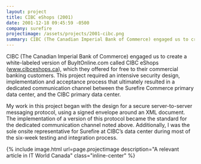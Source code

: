 ```yaml
---
layout: project
title: CIBC eShops (2001)
date: 2001-12-18 09:45:59 -0500
company: surefire
projectimage: /assets/projects/2001-cibc.png
summary: CIBC (The Canadian Imperial Bank of Commerce) engaged us to create a white-labeled version of BuyItOnline.com called CIBC eShops (www.cibceshops.ca), which they offered for free to their commercial banking customers.
---
```

CIBC (The Canadian Imperial Bank of Commerce) engaged us to create a white-labeled version of BuyItOnline.com called CIBC eShops (www.cibceshops.ca), which they offered for free to their commercial banking customers. This project required an intensive security design, implementation and acceptance process that ultimately resulted in a dedicated communication channel between the Surefire Commerce primary data center, and the CIBC primary data center.

My work in this project began with the design for a secure server-to-server messaging protocol, using a signed envelope around an XML document. The implementation of a version of this protocol became the standard for the dedicated communication channel noted above. Additionally, I was the sole onsite representative for Surefire at CIBC’s data center during most of the six-week testing and integration process.

{% include image.html url=page.projectimage description="A relevant article in IT World Canada" class="inline-center" %}